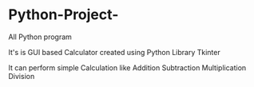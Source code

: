 # Python-Project-
All Python program

It's is GUI based Calculator created using Python Library Tkinter

It can perform simple Calculation 
like
Addition 
Subtraction
Multiplication
Division
